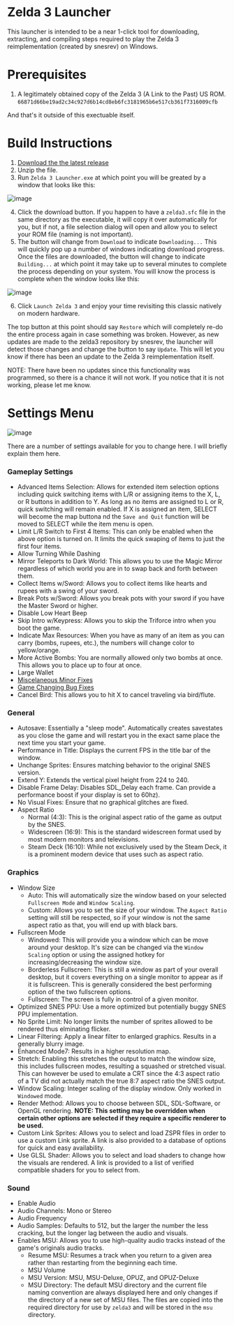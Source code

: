 # Zelda 3 Launcher
This launcher is intended to be a near 1-click tool for downloading, extracting, and compiling steps required to play the Zelda 3 reimplementation (created by snesrev) on Windows.
# Prerequisites
1. A legitimately obtained copy of the Zelda 3 (A Link to the Past) US ROM. `66871d66be19ad2c34c927d6b14cd8eb6fc3181965b6e517cb361f7316009cfb`

And that's it outside of this exectuable itself.
# Build Instructions
1. [Download the the latest release](https://github.com/RadzPrower/Zelda-3-Launcher/releases/latest)
2. Unzip the file.
3. Run `Zelda 3 Launcher.exe` at which point you will be greated by a window that looks like this:

![image](https://user-images.githubusercontent.com/37708128/216780011-98f4ff41-01a6-4b95-9621-f1eef447df77.png)

4. Click the download button. If you happen to have a `zelda3.sfc` file in the same directory as the executable, it will copy it over automatically for you, but if not, a file selection dialog will open and allow you to select your ROM file (naming is not important).
5. The button will change from `Download` to indicate `Downloading...` This will quickly pop up a number of windows indicating download progress. Once the files are downloaded, the button will change to indicate `Building...` at which point it may take up to several minutes to complete the process depending on your system. You will know the process is complete when the window looks like this:

![image](https://user-images.githubusercontent.com/37708128/218764570-c36e7ffd-f604-4de0-8116-6e1f18174b57.png)

6. Click `Launch Zelda 3` and enjoy your time revisiting this classic natively on modern hardware.

The top button at this point should say `Restore` which will completely re-do the entire process again in case something was broken. However, as new updates are made to the zelda3 repository by snesrev, the launcher will detect those changes and change the button to say `Update`. This will let you know if there has been an update to the Zelda 3 reimplementation itself.

NOTE: There have been no updates since this functionality was programmed, so there is a chance it will not work. If you notice that it is not working, please let me know.

# Settings Menu
![image](https://user-images.githubusercontent.com/37708128/221297160-116ddea0-23fa-4b14-8735-44eed7293ed8.png)

There are a number of settings available for you to change here. I will briefly explain them here.

### Gameplay Settings
- Advanced Items Selection: Allows for extended item selection options including quick switching items with L/R or assigning items to the X, L, or R buttons in addition to Y. As long as no items are assigned to L or R, quick switching will remain enabled. If X is assigned an item, SELECT will become the map buttona nd the `Save and Quit` function will be moved to SELECT while the item menu is open.
- Limit L/R Switch to First 4 Items: This can only be enabled when the above option is turned on. It limits the quick swaping of items to just the first four items.
- Allow Turning While Dashing
- Mirror Teleports to Dark World: This allows you to use the Magic Mirror regardless of which world you are in to swap back and forth between them.
- Collect Items w/Sword: Allows you to collect items like hearts and rupees with a swing of your sword.
- Break Pots w/Sword: Allows you break pots with your sword if you have the Master Sword or higher.
- Disable Low Heart Beep
- Skip Intro w/Keypress: Allows you to skip the Triforce intro when you boot the game.
- Indicate Max Resources: When you have as many of an item as you can carry (bombs, rupees, etc.), the numbers will change color to yellow/orange.
- More Active Bombs: You are normally allowed only two bombs at once. This allows you to place up to four at once.
- Large Wallet
- [Miscelaneous Minor Fixes](https://github.com/snesrev/zelda3/wiki/Bug-Fixes-:-Misc.)
- [Game Changing Bug Fixes](https://github.com/snesrev/zelda3/wiki/Bug-Fixes-:-Game-Changing)
- Cancel Bird: This allows you to hit X to cancel traveling via bird/flute.

### General
- Autosave: Essentially a "sleep mode". Automatically creates savestates as you close the game and will restart you in the exact same place the next time you start your game.
- Performance in Title: Displays the current FPS in the title bar of the window.
- Unchange Sprites: Ensures matching behavior to the original SNES version.
- Extend Y: Extends the vertical pixel height from 224 to 240.
- Disable Frame Delay: Disables SDL_Delay each frame. Can provide a performance boost if your display is set to 60hz).
- No Visual Fixes: Ensure that no graphical glitches are fixed.
- Aspect Ratio
  * Normal (4:3): This is the original aspect ratio of the game as output by the SNES.
  * Widescreen (16:9): This is the standard widescreen format used by most modern monitors and televisions.
  * Steam Deck (16:10): While not exclusively used by the Steam Deck, it is a prominent modern device that uses such as aspect ratio.

### Graphics
- Window Size
  * Auto: This will automatically size the window based on your selected `Fullscreen Mode` and `Window Scaling`.
  * Custom: Allows you to set the size of your window. The `Aspect Ratio` setting will still be respected, so if your window is not the same aspect ratio as that, you will end up with black bars.
- Fullscreen Mode
  * Windowed: This will provide you a window which can be move around your desktop. It's size can be changed via the `Window Scaling` option or using the assigned hotkey for increasing/decreasing the window size.
  * Borderless Fullscreen: This is still a window as part of your overall desktop, but it covers everything on a single monitor to appear as if it is fullscreen. This is generally considered the best performing option of the two fullscreen options.
  * Fullscreen: The screen is fully in control of a given monitor.
- Optimized SNES PPU: Use a more optimized but potentially buggy SNES PPU implementation.
- No Sprite Limit: No longer limits the number of sprites allowed to be rendered thus elminating flicker.
- Linear Filtering: Apply a linear filter to enlarged graphics. Results in a generally blurry image.
- Enhanced Mode7: Results in a higher resolution map.
- Stretch: Enabling this stretches the output to match the window size, this includes fullscreen modes, resulting a squashed or stretched visual. This can however be used to emulate a CRT since the 4:3 aspect ratio of a TV did not actually match the true 8:7 aspect ratio the SNES output.
- Window Scaling: Integer scaling of the display window. Only worked in `Windowed` mode.
- Render Method: Allows you to choose between SDL, SDL-Software, or OpenGL rendering. **NOTE: This setting may be overridden when certain other options are selected if they require a specific renderer to be used.**
- Custom Link Sprites: Allows you to select and load ZSPR files in order to use a custom Link sprite. A link is also provided to a database of options for quick and easy availability.
- Use GLSL Shader: Allows you to select and load shaders to change how the visuals are rendered. A link is provided to a list of verified compatible shaders for you to select from.

### Sound
- Enable Audio
- Audio Channels: Mono or Stereo
- Audio Frequency
- Audio Samples: Defaults to 512, but the larger the number the less cracking, but the longer lag between the audio and visuals.
- Enables MSU: Allows you to use high-quality audio tracks instead of the game's originals audio tracks.
  * Resume MSU: Resumes a track when you return to a given area rather than restarting from the beginning each time.
  * MSU Volume
  * MSU Version: MSU, MSU-Deluxe, OPUZ, and OPUZ-Deluxe
  * MSU Directory: The default MSU directory and the current file naming convention are always displayed here and only changes if the directory of a new set of MSU files. The files are copied into the required directory for use by `zelda3` and will be stored in the `msu` directory.
